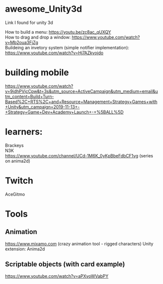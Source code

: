 # awesome_Unity3d
Link I found for unity 3d

How to build a menu: https://youtu.be/zc8ac_qUXQY   
How to drag and drop a window: https://www.youtube.com/watch?v=Mb2oua3FjZg   
Buildeing an invetory system (simple notifier implementation): https://www.youtube.com/watch?v=Hj7AZkyojdo   

# building mobile
https://www.youtube.com/watch?v=9idhPVjcCpw&t=3s&utm_source=ActiveCampaign&utm_medium=email&utm_content=Build+Turn-Based%2C+RTS%2C+and+Resource+Management+Strategy+Games+with+Unity&utm_campaign=2019-11-13+-+Strategy+Game+Dev+Academy+Launch+-+%5BALL%5D

# learners:
Brackeys  
N3K   
https://www.youtube.com/channel/UCd-1M6K_0yKpBbeFdbCF1vg (series on anima2d)  

# Twitch
AceGitmo

# Tools

## Animation
https://www.mixamo.com  (crazy animation tool - rigged characters)
Unity extension: Anima2d

## Scriptable objects (with card example)
https://www.youtube.com/watch?v=aPXvoWVabPY
